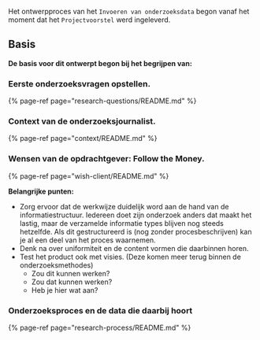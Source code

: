 
Het ontwerpproces van het `Invoeren van onderzoeksdata` begon vanaf het moment dat het `Projectvoorstel` werd ingeleverd.

## Basis


__De basis voor dit ontwerpt begon bij het begrijpen van:__

### Eerste onderzoeksvragen opstellen.
{% page-ref page="research-questions/README.md" %}


### Context van de onderzoeksjournalist.
{% page-ref page="context/README.md" %}


### Wensen van de opdrachtgever: Follow the Money.
{% page-ref page="wish-client/README.md" %}

__Belangrijke punten:__

* Zorg ervoor dat de werkwijze duidelijk word aan de hand van de informatiestructuur. Iedereen doet zijn onderzoek anders dat maakt het lastig, maar de verzamelde informatie types blijven nog steeds hetzelfde. Als dit gestructureerd is (nog zonder procesbeschrijven) kan je al een deel van het proces waarnemen.
* Denk na over uniformiteit en de content vormen die daarbinnen horen.
* Test het product ook met visies. (Deze komen meer terug binnen de onderzoeksmethodes)
  * Zou dit kunnen werken?
  * Zou dat kunnen werken?
  * Heb je hier wat aan?


### Onderzoeksproces en de data die daarbij hoort
{% page-ref page="research-process/README.md" %}






